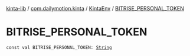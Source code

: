 [kinta-lib](../../index.md) / [com.dailymotion.kinta](../index.md) / [KintaEnv](index.md) / [BITRISE_PERSONAL_TOKEN](./-b-i-t-r-i-s-e_-p-e-r-s-o-n-a-l_-t-o-k-e-n.md)

# BITRISE_PERSONAL_TOKEN

`const val BITRISE_PERSONAL_TOKEN: `[`String`](https://kotlinlang.org/api/latest/jvm/stdlib/kotlin/-string/index.html)